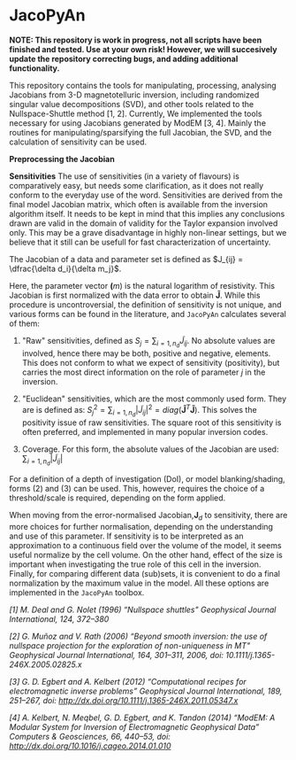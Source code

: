 # JacoPyAn


**NOTE: This repository is work in progress, not all scripts have been finished and tested. Use at your own risk! However, we will succesively 
update the repository correcting bugs, and adding additional functionality.**

This repository contains the tools for manipulating, processing, analysing Jacobians from 3-D magnetotelluric inversion, including 
randomized singular value decompositions (SVD), and other tools related to the Nullspace-Shuttle method [1, 2]. Currently, We implemented the tools necessary
for using Jacobians generated by ModEM [3, 4]. Mainly the routines for manipulating/sparsifying the full Jacobian, the SVD, and the calculation of sensitivity 
can be used.

**Preprocessing the Jacobian**

**Sensitivities**
The use of sensitivities (in a variety of flavours) is comparatively easy, but needs some clarification, as it does not really conform 
to the everyday use of the word. Sensitivities are derived from the final model Jacobian matrix, which often is available from the inversion algorithm 
itself. It needs to be kept in mind that this implies any conclusions drawn are valid in the domain of validity for the Taylor expansion involved only. 
This may be a grave disadvantage in highly non-linear settings, but we believe that it still can be usefull for fast characterization of uncertainty.

The Jacobian  of a data and parameter set is defined as $J_{ij} = \dfrac{\delta d_i}{\delta m_j}$.

Here, the parameter vector $\mathbf(m)$ is the natural logarithm of resistivity. This Jacobian is first normalized with the data error 
to obtain $\mathbf{\tilde{J}}$. While this procedure is uncontroversial, the definition of 
sensitivity is not unique, and various forms can be found in the literature, and $\texttt{JacoPyAn}$ calculates several of them:


1. "Raw" sensitivities, defined as $S_j = \sum_{i=1,n_d} \tilde{J}_{ij}$. No absolute values are involved, hence there may be 
both, positive and negative, elements. This does not conform to what we expect of sensitivity (positivity), but carries the most direct 
information on the role of parameter $j$ in the inversion.

2. "Euclidean" sensitivities, which are the most commonly used form. They are is defined as: 
$S^2_j = \sum_{i=1,n_d} \left|\tilde{J}_{ij}\right|^2=diag\left(\mathbf{\tilde{J}}^T\mathbf{\tilde{J}}\right)$.
This solves the positivity issue of raw sensitivities. The square root of this sensitivity is often preferred, and implemented in 
many popular inversion codes. 
    
3. Coverage. For this form, the absolute values of the Jacobian are used: $\sum_{i=1,n_d} \left|\tilde{J}_{ij}\right|$

For a definition of a depth of investigation (DoI), or model blanking/shading, forms (2) and (3) can be used. This, however, requires the 
choice of a threshold/scale is required, depending on the form applied. 

When moving from the error-normalised Jacobian,$\mathbf{J}_d$ to sensitivity, there are more choices for further normalisation, depending 
on the understanding and use of this parameter. If sensitivity is to be interpreted as an approximation to a continuous field over the 
volume of the model, it seems useful normalize by the cell volume. On the other hand, effect of the size is important when investigating 
the true role of this cell in the inversion. Finally, for comparing different data (sub)sets, it is convenient to do a final 
normalization by the maximum value in the model. All these options are implemented in the $\texttt{JacoPyAn}$ toolbox. 

_[1] M. Deal and G. Nolet (1996)_ 
_“Nullspace shuttles"_ 
_Geophysical Journal International, 124, 372–380_

_[2] G. Muñoz and V. Rath (2006)_
_“Beyond smooth inversion: the use of nullspace projection for the exploration of non-uniqueness in MT"_
_Geophysical Journal International, 164, 301–311, 2006, doi: 10.1111/j.1365-246X.2005.02825.x_

_[3] G. D. Egbert and A. Kelbert (2012)_ 
_“Computational recipes for electromagnetic inverse problems”_ 
_Geophysical Journal International, 189, 251–267, doi: http://dx.doi.org/10.1111/j.1365-246X.2011.05347.x_

_[4] A. Kelbert, N. Meqbel, G. D. Egbert, and K. Tandon (2014)_
_“ModEM: A Modular System for Inversion of Electromagnetic Geophysical Data”_
_Computers & Geosciences, 66, 440–53, doi: http://dx.doi.org/10.1016/j.cageo.2014.01.010_


  
 
